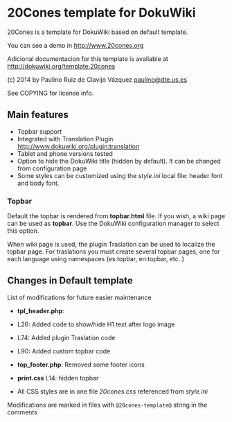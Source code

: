 # 20Cones template for DokuWiki

20Cones is a template for DokuWiki based on default template. 

You can see a demo in <http://www.20cones.org>

Adicional documentacion for this template is avaliable at 
<http://dokuwiki.org/template:20cones>

(c) 2014 by Paulino Ruiz de Clavijo Vázquez <paulino@dte.us.es> 

See COPYING for license info.


## Main features

 * Topbar support 
 * Integrated with Translation Plugin <http://www.dokuwiki.org/plugin:translation>
 * Tablet and phone versions tested
 * Option to hide the DokuWiki title (hidden by default). It can be changed from configuration page
 * Some styles can be customized using the *style.ini* local file: header font and body font.
 

### Topbar

Default the topbar is rendered from **topbar.html** file. 
If you wish, a wiki page can be used as **topbar**. 
Use the DokuWiki configuration manager to select this option.
 
When wiki page is used, the plugin Traslation can be used to localize the topbar
page. For traslations you must create several topbar pages, one for each 
language using namespaces (es:topbar, en:topbar, etc..) 
 
## Changes in Default template

List of modifications for future easier maintenance

  * **tpl_header.php**: 

   * L26: Added code to show/hide H1 text after logo image
   * L74: Added plugin Traslation code
   * L90: Added custom topbar code


  * **top_footer.php**: Removed some footer icons
  
  * **print.css** L14: hidden topbar
 
  * All CSS styles are in one file *20cones.css* referenced from *style.ini*
 
  Modifications are marked in files with `@20cones-template@` string in the comments 
